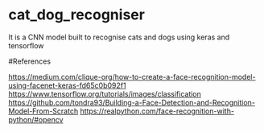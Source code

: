 # cat_dog_recogniser

It is a CNN model built to recognise cats and dogs using keras and tensorflow



#References

https://medium.com/clique-org/how-to-create-a-face-recognition-model-using-facenet-keras-fd65c0b092f1
https://www.tensorflow.org/tutorials/images/classification
https://github.com/tondra93/Building-a-Face-Detection-and-Recognition-Model-From-Scratch
https://realpython.com/face-recognition-with-python/#opencv
